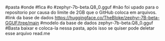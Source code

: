 #pasta #onde #fica #o #zephyr-7b-beta.Q8_0.gguf
#não foi upado para o repositorio por causa do limite de 2GB que o GitHub coloca em arquivos.
#link da base de dados https://huggingface.co/TheBloke/zephyr-7B-beta-GGUF/tree/main
#modelo da base de dados zephyr-7b-beta.Q8_0.gguf
#Basta baixar e coloca-la nessa pasta, após isso se quiser pode deletar esse arquivo read.me
